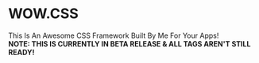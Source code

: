 # WOW.CSS
This Is An Awesome CSS Framework Built By Me For Your Apps!  
**NOTE: THIS IS CURRENTLY IN BETA RELEASE & ALL TAGS AREN'T STILL READY!**
